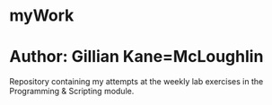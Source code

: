 # myWork
# Author: Gillian Kane=McLoughlin

Repository containing my attempts at the weekly lab exercises in the Programming & Scripting module.